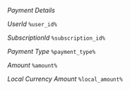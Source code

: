 *Payment Details*

*UserId*
`%user_id%`

*SubscriptionId*
`%subscription_id%`

*Payment Type*
`%payment_type%`

*Amount*
`%amount%`

*Local Currency Amount*
`%local_amount%`